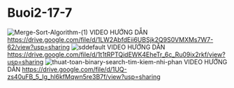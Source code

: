 # Buoi2-17-7
![Merge-Sort-Algorithm-(1)](https://github.com/user-attachments/assets/98f565da-d039-46a1-8621-c3f8ad299639)
VIDEO HƯỚNG DẪN https://drive.google.com/file/d/1LW2AbfdEii6UBSjk2Q9S0VMXMs7W7-62/view?usp=sharing
![sddefault](https://github.com/user-attachments/assets/1cf45d9f-e357-44fa-bf05-bdda151fa0b8)
VIDEO HƯỚNG DẪN https://drive.google.com/file/d/1t1tRPTQidEWK4EheTr_6c_Ru09ix2rkf/view?usp=sharing
![thuat-toan-binary-search-tim-kiem-nhi-phan](https://github.com/user-attachments/assets/60aa3d53-9aa9-4df2-a3e0-851ce6c3dc91)
VIDEO HƯỚNG DẪN https://drive.google.com/file/d/1UQ-zs40uFB_5_Ig_hl6kfMqwn5re3B7f/view?usp=sharing
